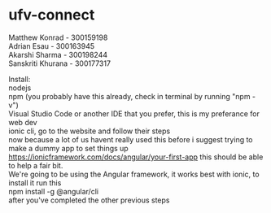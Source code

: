 # ufv-connect

Matthew Konrad - 300159198 <br >
Adrian Esau - 300163945 <br >
Akarshi Sharma - 300198244 <br > 
Sanskriti Khurana - 300177317

Install: <br >
nodejs<br >
npm (you probably have this already, check in terminal by running "npm -v")<br >
Visual Studio Code or another IDE that you prefer, this is my preferance for web dev<br >
ionic cli, go to the website and follow their steps<br >
now because a lot of us havent really used this before i suggest trying to make a dummy app to set things up 
https://ionicframework.com/docs/angular/your-first-app this should be able to help a fair bit. <br >
We're going to be using the Angular framework, it works best with ionic, to install it run this <br >
npm install -g @angular/cli <br >
after you've completed the other previous steps 

